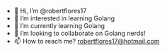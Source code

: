 - 👋 Hi, I’m @robertflores17
- 👀 I’m interested in learning Golang
- 🌱 I’m currently learning Golang
- 💞️ I’m looking to collaborate on Golang nerds!
- 📫 How to reach me? robertflores17@hotmail.com

<!---
robertflores17/robertflores17 is a ✨ special ✨ repository because its `README.md` (this file) appears on your GitHub profile.
You can click the Preview link to take a look at your changes.
--->
